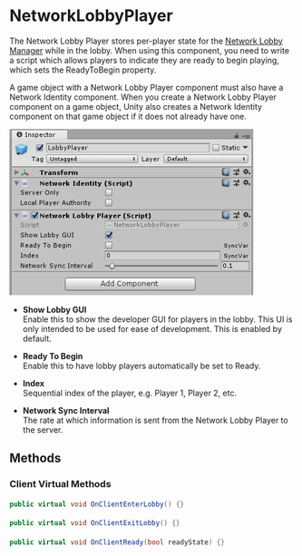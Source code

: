 # NetworkLobbyPlayer

The Network Lobby Player stores per-player state for the [Network Lobby Manager](NetworkLobbyManager) while in the lobby. When using this component, you need to write a script which allows players to indicate they are ready to begin playing, which sets the ReadyToBegin property.

A game object with a Network Lobby Player component must also have a Network Identity component. When you create a Network Lobby Player component on a game object, Unity also creates a Network Identity component on that game object if it does not already have one.

![Network Lobby Player](NetworkLobbyPlayer.PNG)

-   **Show Lobby GUI**  
    Enable this to show the developer GUI for players in the lobby. This UI is only intended to be used for ease of development. This is enabled by default.

-   **Ready To Begin**  
    Enable this to have lobby players automatically be set to Ready.

-   **Index**  
    Sequential index of the player, e.g. Player 1, Player 2, etc.

-   **Network Sync Interval**  
    The rate at which information is sent from the Network Lobby Player to the server.

## Methods

### Client Virtual Methods

```cs
public virtual void OnClientEnterLobby() {}

public virtual void OnClientExitLobby() {}

public virtual void OnClientReady(bool readyState) {}
```
